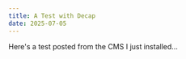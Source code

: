 ```yaml
---
title: A Test with Decap
date: 2025-07-05
---
```


Here's a test posted from the CMS I just installed... 
